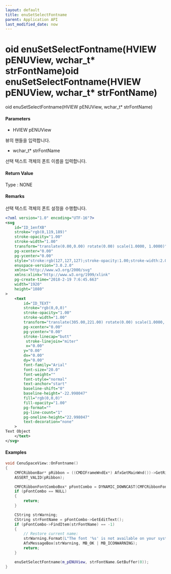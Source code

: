 ```yaml
---
layout: default
title: enuSetSelectFontname
parent: Application API
last_modified_date: now
---
```

# oid enuSetSelectFontname\(HVIEW pENUView, wchar\_t\* strFontName\)oid enuSetSelectFontname\(HVIEW pENUView, wchar\_t\* strFontName\)

oid enuSetSelectFontname\(HVIEW pENUView, wchar\_t\* strFontName\)

#### Parameters

* HVIEW pENUView

뷰의 핸들을 입력합니다.

* wchar\_t\* strFontName

선택 텍스트 객체의 폰트 이름을 입력합니다.

#### Return Value

Type : NONE

#### Remarks

선택 텍스트 객체의 폰트 설정을 수행합니다.

```xml
<?xml version="1.0" encoding="UTF-16"?>
<svg
    id="ID_1enfXB"
    stroke="rgb(0,119,189)"
    stroke-opacity="1.00"
    stroke-width="1.00"
    transform="translate(0.00,0.00) rotate(0.00) scale(1.0000, 1.0000)"
    pg-xcenter="0.00"
    pg-ycenter="0.00"
    style="stroke:rgb(127,127,127);stroke-opacity:1.00;stroke-width:2.00;stroke-dasharray:1,1,1;"
    enuspace-version="3.0.2.0"
    xmlns="http://www.w3.org/2000/svg"
    xmlns:xlink="http://www.w3.org/1999/xlink"
    pg-create-time="2018-2-19 7:6:45.663"
    width="1920"
    height="1080"
>
    <text
        id="ID_TEXT"
        stroke="rgb(0,0,0)"
        stroke-opacity="1.00"
        stroke-width="1.00"
        transform="translate(305.00,221.00) rotate(0.00) scale(1.0000, 1.0000)"
        pg-xcenter="0.00"
        pg-ycenter="0.00"
        stroke-linecap="butt"
         stroke-linejoin="miter"
         x="0.00"
        y="0.00"
        dx="0.00"
        dy="0.00"
        font-family="Arial"
        font-size="20.0"
        font-weight=""
        font-style="normal"
        text-anchor="start"
        baseline-shift="0"
        baseline-height="-22.998047"
        fill="rgb(0,0,0)"
        fill-opacity="1.00"
        pg-format=""
        pg-line-count="1"
        pg-oneline-height="22.998047"
        text-decoration="none"
    >
Text Object
    </text>
</svg>
```

#### Examples

```cpp
void CenuSpaceView::OnFontname()
{
    CMFCRibbonBar* pRibbon = ((CMDIFrameWndEx*) AfxGetMainWnd())->GetRibbonBar(); 
    ASSERT_VALID(pRibbon); 

    CMFCRibbonFontComboBox* pFontCombo = DYNAMIC_DOWNCAST(CMFCRibbonFontComboBox, pRibbon->FindByID(ID_FONT_FONT));
    if (pFontCombo == NULL)
    {
        return;
    }

    CString strWarning;
    CString strFontName = pFontCombo->GetEditText();
    if (pFontCombo->FindItem(strFontName) == -1)
    {
        // Restore current name:
        strWarning.Format(L"The font '%s' is not available on your system!", strFontName);
        AfxMessageBox(strWarning, MB_OK | MB_ICONWARNING);
        return;
    }

    enuSetSelectFontname(m_pENUView, strFontName.GetBuffer(0));
}
```



